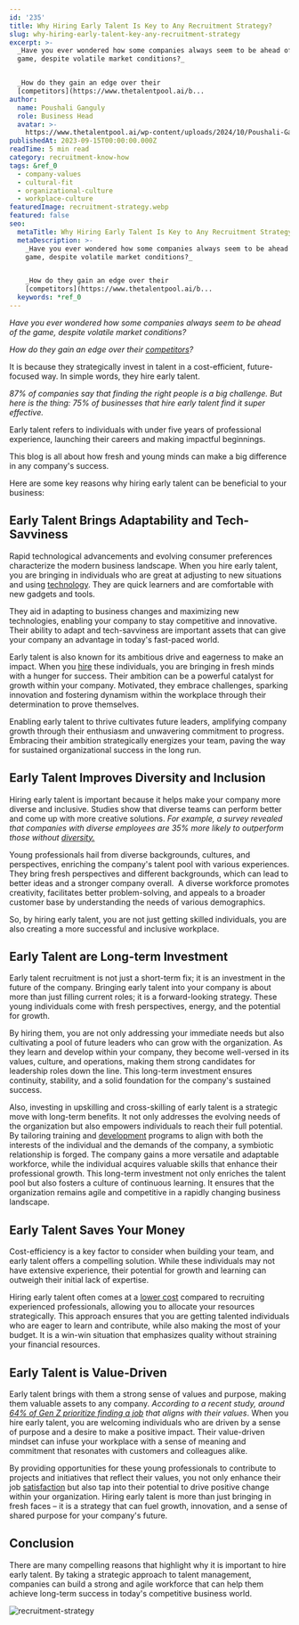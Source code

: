 ```yaml
---
id: '235'
title: Why Hiring Early Talent Is Key to Any Recruitment Strategy?
slug: why-hiring-early-talent-key-any-recruitment-strategy
excerpt: >-
  _Have you ever wondered how some companies always seem to be ahead of the
  game, despite volatile market conditions?_


  _How do they gain an edge over their
  [competitors](https://www.thetalentpool.ai/b...
author:
  name: Poushali Ganguly
  role: Business Head
  avatar: >-
    https://www.thetalentpool.ai/wp-content/uploads/2024/10/Poushali-Gangulyimage.webp
publishedAt: 2023-09-15T00:00:00.000Z
readTime: 5 min read
category: recruitment-know-how
tags: &ref_0
  - company-values
  - cultural-fit
  - organizational-culture
  - workplace-culture
featuredImage: recruitment-strategy.webp
featured: false
seo:
  metaTitle: Why Hiring Early Talent Is Key to Any Recruitment Strategy?
  metaDescription: >-
    _Have you ever wondered how some companies always seem to be ahead of the
    game, despite volatile market conditions?_


    _How do they gain an edge over their
    [competitors](https://www.thetalentpool.ai/b...
  keywords: *ref_0
---
```


_Have you ever wondered how some companies always seem to be ahead of the game, despite volatile market conditions?_

_How do they gain an edge over their [competitors](https://www.thetalentpool.ai/blogs/top-reasons-why-you-are-losing-top-talent-to-competitors/)?_

It is because they strategically invest in talent in a cost-efficient, future-focused way. In simple words, they hire early talent.

_87% of companies say that finding the right people is a big challenge. But here is the thing: 75% of businesses that hire early talent find it super effective._

Early talent refers to individuals with under five years of professional experience, launching their careers and making impactful beginnings.

This blog is all about how fresh and young minds can make a big difference in any company's success.

Here are some key reasons why hiring early talent can be beneficial to your business:

## **Early Talent Brings Adaptability and Tech-Savviness**

Rapid technological advancements and evolving consumer preferences characterize the modern business landscape. When you hire early talent, you are bringing in individuals who are great at adjusting to new situations and using [technology](https://www.thetalentpool.ai/blogs/how-integrated-technology-can-improve-your-recruitment-process/?highlight=recruitment%20process%20). They are quick learners and are comfortable with new gadgets and tools.

They aid in adapting to business changes and maximizing new technologies, enabling your company to stay competitive and innovative. Their ability to adapt and tech-savviness are important assets that can give your company an advantage in today's fast-paced world.

Early talent is also known for its ambitious drive and eagerness to make an impact. When you [hire](https://www.thetalentpool.ai/blogs/5-assessment-methods-hire-right-talent/) these individuals, you are bringing in fresh minds with a hunger for success. Their ambition can be a powerful catalyst for growth within your company. Motivated, they embrace challenges, sparking innovation and fostering dynamism within the workplace through their determination to prove themselves.

Enabling early talent to thrive cultivates future leaders, amplifying company growth through their enthusiasm and unwavering commitment to progress. Embracing their ambition strategically energizes your team, paving the way for sustained organizational success in the long run.

## **Early Talent Improves Diversity and Inclusion**

Hiring early talent is important because it helps make your company more diverse and inclusive. Studies show that diverse teams can perform better and come up with more creative solutions. _For example, a survey revealed that companies with diverse employees are 35% more likely to outperform those without [diversity.](https://www.thetalentpool.ai/blogs/5-steps-include-diversity-in-hiring/)_

Young professionals hail from diverse backgrounds, cultures, and perspectives, enriching the company's talent pool with various experiences. They bring fresh perspectives and different backgrounds, which can lead to better ideas and a stronger company overall.  A diverse workforce promotes creativity, facilitates better problem-solving, and appeals to a broader customer base by understanding the needs of various demographics.

So, by hiring early talent, you are not just getting skilled individuals, you are also creating a more successful and inclusive workplace.

## **Early Talent are Long-term Investment**

Early talent recruitment is not just a short-term fix; it is an investment in the future of the company. Bringing early talent into your company is about more than just filling current roles; it is a forward-looking strategy. These young individuals come with fresh perspectives, energy, and the potential for growth.

By hiring them, you are not only addressing your immediate needs but also cultivating a pool of future leaders who can grow with the organization. As they learn and develop within your company, they become well-versed in its values, culture, and operations, making them strong candidates for leadership roles down the line. This long-term investment ensures continuity, stability, and a solid foundation for the company's sustained success.

Also, investing in upskilling and cross-skilling of early talent is a strategic move with long-term benefits. It not only addresses the evolving needs of the organization but also empowers individuals to reach their full potential. By tailoring training and [development](https://www.thetalentpool.ai/blogs/importance-employee-development-modern-workplace/) programs to align with both the interests of the individual and the demands of the company, a symbiotic relationship is forged. The company gains a more versatile and adaptable workforce, while the individual acquires valuable skills that enhance their professional growth. This long-term investment not only enriches the talent pool but also fosters a culture of continuous learning. It ensures that the organization remains agile and competitive in a rapidly changing business landscape.

## **Early Talent Saves Your Money**

Cost-efficiency is a key factor to consider when building your team, and early talent offers a compelling solution. While these individuals may not have extensive experience, their potential for growth and learning can outweigh their initial lack of expertise.

Hiring early talent often comes at a [lower cost](https://www.thetalentpool.ai/blogs/4-cost-reducing-recruitment-strategies-for-startups/) compared to recruiting experienced professionals, allowing you to allocate your resources strategically. This approach ensures that you are getting talented individuals who are eager to learn and contribute, while also making the most of your budget. It is a win-win situation that emphasizes quality without straining your financial resources.

## **Early Talent is Value-Driven**

Early talent brings with them a strong sense of values and purpose, making them valuable assets to any company. _According to a recent study, around [64% of Gen Z prioritize finding a job](https://economictimes.indiatimes.com/jobs/hr-policies-trends/64-of-gen-z-in-india-wants-to-work-for-organisations-with-flexible-work-options-reveals-rpg-group-research/articleshow/101753528.cms?from=mdr) that aligns with their values_. When you hire early talent, you are welcoming individuals who are driven by a sense of purpose and a desire to make a positive impact. Their value-driven mindset can infuse your workplace with a sense of meaning and commitment that resonates with customers and colleagues alike.

By providing opportunities for these young professionals to contribute to projects and initiatives that reflect their values, you not only enhance their job [satisfaction](https://www.thetalentpool.ai/blogs/what-employee-satisfaction-how-measure-it/) but also tap into their potential to drive positive change within your organization. Hiring early talent is more than just bringing in fresh faces – it is a strategy that can fuel growth, innovation, and a sense of shared purpose for your company's future.

## **Conclusion**

There are many compelling reasons that highlight why it is important to hire early talent. By taking a strategic approach to talent management, companies can build a strong and agile workforce that can help them achieve long-term success in today's competitive business world.

![recruitment-strategy](images/recruitment-strategy-1-1024x537.jpg)
